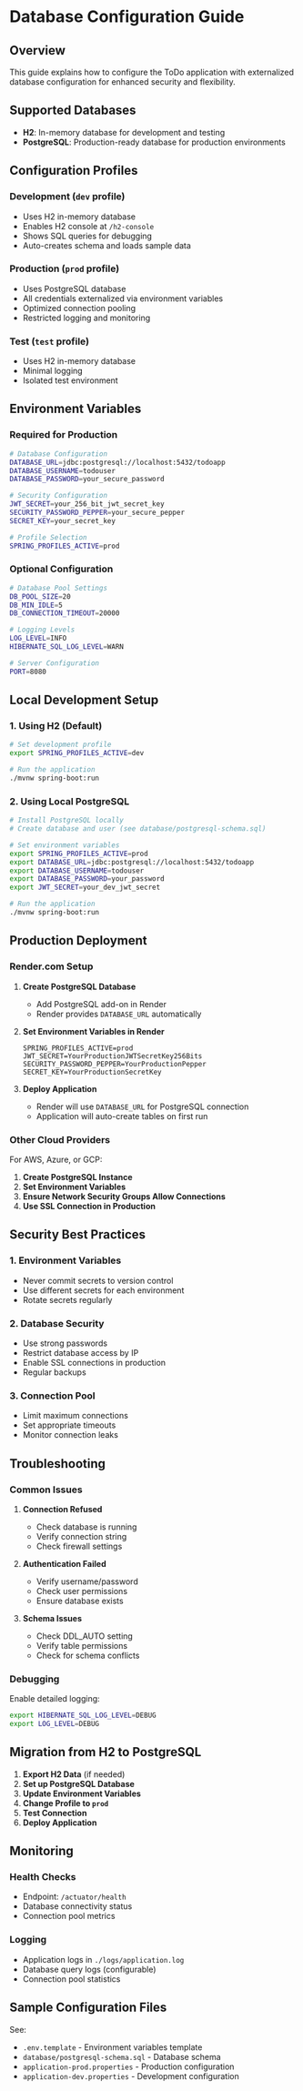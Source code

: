 # Database Configuration Guide

## Overview

This guide explains how to configure the ToDo application with externalized database configuration for enhanced security and flexibility.

## Supported Databases

- **H2**: In-memory database for development and testing
- **PostgreSQL**: Production-ready database for production environments

## Configuration Profiles

### Development (`dev` profile)
- Uses H2 in-memory database
- Enables H2 console at `/h2-console`
- Shows SQL queries for debugging
- Auto-creates schema and loads sample data

### Production (`prod` profile)
- Uses PostgreSQL database
- All credentials externalized via environment variables
- Optimized connection pooling
- Restricted logging and monitoring

### Test (`test` profile)
- Uses H2 in-memory database
- Minimal logging
- Isolated test environment

## Environment Variables

### Required for Production

```bash
# Database Configuration
DATABASE_URL=jdbc:postgresql://localhost:5432/todoapp
DATABASE_USERNAME=todouser
DATABASE_PASSWORD=your_secure_password

# Security Configuration
JWT_SECRET=your_256_bit_jwt_secret_key
SECURITY_PASSWORD_PEPPER=your_secure_pepper
SECRET_KEY=your_secret_key

# Profile Selection
SPRING_PROFILES_ACTIVE=prod
```

### Optional Configuration

```bash
# Database Pool Settings
DB_POOL_SIZE=20
DB_MIN_IDLE=5
DB_CONNECTION_TIMEOUT=20000

# Logging Levels
LOG_LEVEL=INFO
HIBERNATE_SQL_LOG_LEVEL=WARN

# Server Configuration
PORT=8080
```

## Local Development Setup

### 1. Using H2 (Default)
```bash
# Set development profile
export SPRING_PROFILES_ACTIVE=dev

# Run the application
./mvnw spring-boot:run
```

### 2. Using Local PostgreSQL
```bash
# Install PostgreSQL locally
# Create database and user (see database/postgresql-schema.sql)

# Set environment variables
export SPRING_PROFILES_ACTIVE=prod
export DATABASE_URL=jdbc:postgresql://localhost:5432/todoapp
export DATABASE_USERNAME=todouser
export DATABASE_PASSWORD=your_password
export JWT_SECRET=your_dev_jwt_secret

# Run the application
./mvnw spring-boot:run
```

## Production Deployment

### Render.com Setup

1. **Create PostgreSQL Database**
   - Add PostgreSQL add-on in Render
   - Render provides `DATABASE_URL` automatically

2. **Set Environment Variables in Render**
   ```
   SPRING_PROFILES_ACTIVE=prod
   JWT_SECRET=YourProductionJWTSecretKey256Bits
   SECURITY_PASSWORD_PEPPER=YourProductionPepper
   SECRET_KEY=YourProductionSecretKey
   ```

3. **Deploy Application**
   - Render will use `DATABASE_URL` for PostgreSQL connection
   - Application will auto-create tables on first run

### Other Cloud Providers

For AWS, Azure, or GCP:

1. **Create PostgreSQL Instance**
2. **Set Environment Variables**
3. **Ensure Network Security Groups Allow Connections**
4. **Use SSL Connection in Production**

## Security Best Practices

### 1. Environment Variables
- Never commit secrets to version control
- Use different secrets for each environment
- Rotate secrets regularly

### 2. Database Security
- Use strong passwords
- Restrict database access by IP
- Enable SSL connections in production
- Regular backups

### 3. Connection Pool
- Limit maximum connections
- Set appropriate timeouts
- Monitor connection leaks

## Troubleshooting

### Common Issues

1. **Connection Refused**
   - Check database is running
   - Verify connection string
   - Check firewall settings

2. **Authentication Failed**
   - Verify username/password
   - Check user permissions
   - Ensure database exists

3. **Schema Issues**
   - Check DDL_AUTO setting
   - Verify table permissions
   - Check for schema conflicts

### Debugging

Enable detailed logging:
```bash
export HIBERNATE_SQL_LOG_LEVEL=DEBUG
export LOG_LEVEL=DEBUG
```

## Migration from H2 to PostgreSQL

1. **Export H2 Data** (if needed)
2. **Set up PostgreSQL Database**
3. **Update Environment Variables**
4. **Change Profile to `prod`**
5. **Test Connection**
6. **Deploy Application**

## Monitoring

### Health Checks
- Endpoint: `/actuator/health`
- Database connectivity status
- Connection pool metrics

### Logging
- Application logs in `./logs/application.log`
- Database query logs (configurable)
- Connection pool statistics

## Sample Configuration Files

See:
- `.env.template` - Environment variables template
- `database/postgresql-schema.sql` - Database schema
- `application-prod.properties` - Production configuration
- `application-dev.properties` - Development configuration

